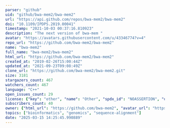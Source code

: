 ```yaml
---
parser: "github"
uid: "github/bwa-mem2/bwa-mem2"
url: "https://api.github.com/repos/bwa-mem2/bwa-mem2"
doi: "10.1109/IPDPS.2019.00041"
timestamp: "2021-10-03 00:37:16.810923"
description: "The next version of bwa-mem "
avatar: "https://avatars.githubusercontent.com/u/43346774?v=4"
repo_url: "https://github.com/bwa-mem2/bwa-mem2"
name: "bwa-mem2"
full_name: "bwa-mem2/bwa-mem2"
html_url: "https://github.com/bwa-mem2/bwa-mem2"
created_at: "2019-02-26T15:00:44Z"
updated_at: "2021-09-23T09:08:49Z"
clone_url: "https://github.com/bwa-mem2/bwa-mem2.git"
size: 3181
stargazers_count: 467
watchers_count: 467
language: "C++"
open_issues_count: 29
license: {"key": "other", "name": "Other", "spdx_id": "NOASSERTION", "url": null, "node_id": "MDc6TGljZW5zZTA="}
subscribers_count: 40
owner: {"html_url": "https://github.com/bwa-mem2", "avatar_url": "https://avatars.githubusercontent.com/u/43346774?v=4", "login": "bwa-mem2", "type": "Organization"}
topics: ["bioinformatics", "genomics", "sequence-alignment"]
date: "2025-03-15 14:25:45.990889"
---
```

